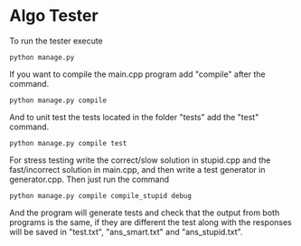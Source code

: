 # Algo Tester

To run the tester execute
```
python manage.py
```
If you want to compile the main.cpp program add "compile" after the command.
```
python manage.py compile
```
And to unit test the tests located in the folder "tests" add the "test" command.
```
python manage.py compile test
```
For stress testing write the correct/slow solution in stupid.cpp and the fast/incorrect solution in main.cpp, and then write a test generator in generator.cpp. Then just run the command
```
python manage.py compile compile_stupid debug
```
And the program will generate tests and check that the output from both programs is the same, if they are different the test along with the responses will be saved in "test.txt", "ans_smart.txt" and "ans_stupid.txt".

